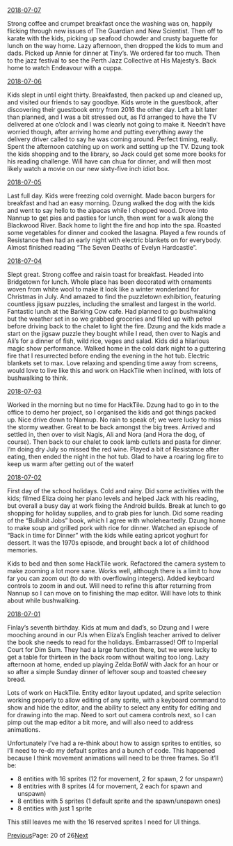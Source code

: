 [2018-07-07](/2018/07/07)

Strong coffee and crumpet breakfast once the washing was on, happily flicking through new issues of The Guardian and New Scientist. Then off to karate with the kids, picking up seafood chowder and crusty baguette for lunch on the way home. Lazy afternoon, then dropped the kids to mum and dads. Picked up Annie for dinner at Tiny’s. We ordered far too much. Then to the jazz festival to see the Perth Jazz Collective at His Majesty’s. Back home to watch Endeavour with a cuppa.

[2018-07-06](/2018/07/06)

Kids slept in until eight thirty. Breakfasted, then packed up and cleaned up, and visited our friends to say goodbye. Kids wrote in the guestbook, after discovering their guestbook entry from 2016 the other day. Left a bit later than planned, and I was a bit stressed out, as I’d arranged to have the TV delivered at one o’clock and I was clearly not going to make it. Needn’t have worried though, after arriving home and putting everything away the delivery driver called to say he was coming around. Perfect timing, really. Spent the afternoon catching up on work and setting up the TV. Dzung took the kids shopping and to the library, so Jack could get some more books for his reading challenge. Will have can chua for dinner, and will then most likely watch a movie on our new sixty-five inch idiot box.

[2018-07-05](/2018/07/05)

Last full day. Kids were freezing cold overnight. Made bacon burgers for breakfast and had an easy morning. Dzung walked the dog with the kids and went to say hello to the alpacas while I chopped wood. Drove into Nannup to get pies and pasties for lunch, then went for a walk along the Blackwood River. Back home to light the fire and hop into the spa. Roasted some vegetables for dinner and cooked the lasagna. Played a few rounds of Resistance then had an early night with electric blankets on for everybody. Almost finished reading “The Seven Deaths of Evelyn Hardcastle”.

[2018-07-04](/2018/07/04)

Slept great. Strong coffee and raisin toast for breakfast. Headed into Bridgetown for lunch. Whole place has been decorated with ornaments woven from white wool to make it look like a winter wonderland for Christmas in July. And amazed to find the puzzletown exhibition, featuring countless jigsaw puzzles, including the smallest and largest in the world. Fantastic lunch at the Barking Cow cafe. Had planned to go bushwalking but the weather set in so we grabbed groceries and filled up with petrol before driving back to the chalet to light the fire. Dzung and the kids made a start on the jigsaw puzzle they bought while I read, then over to Nagis and Ali’s for a dinner of fish, wild rice, veges and salad. Kids did a hilarious magic show performance. Walked home in the cold dark night to a guttering fire that I resurrected before ending the evening in the hot tub. Electric blankets set to max. Love relaxing and spending time away from screens, would love to live like this and work on HackTile when inclined, with lots of bushwalking to think.

[2018-07-03](/2018/07/03)

Worked in the morning but no time for HackTile. Dzung had to go in to the office to demo her project, so I organised the kids and got things packed up. Nice drive down to Nannup. No rain to speak of; we were lucky to miss the stormy weather. Great to be back amongst the big trees. Arrived and settled in, then over to visit Nagis, Ali and Nora (and Hora the dog, of course). Then back to our chalet to cook lamb cutlets and pasta for dinner. I’m doing dry July so missed the red wine. Played a bit of Resistance after eating, then ended the night in the hot tub. Glad to have a roaring log fire to keep us warm after getting out of the water!

[2018-07-02](/2018/07/02)

First day of the school holidays. Cold and rainy. Did some activities with the kids; filmed Eliza doing her piano levels and helped Jack with his reading, but overall a busy day at work fixing the Android builds. Break at lunch to go shopping for holiday supplies, and to grab pies for lunch. Did some reading of the “Bullshit Jobs” book, which I agree with wholeheartedly. Dzung home to make soup and grilled pork with rice for dinner. Watched an episode of “Back in time for Dinner” with the kids while eating apricot yoghurt for dessert. It was the 1970s episode, and brought back a lot of childhood memories.

Kids to bed and then some HackTile work. Refactored the camera system to make zooming a lot more sane. Works well, although there is a limit to how far you can zoom out (to do with overflowing integers). Added keyboard controls to zoom in and out. Will need to refine this after returning from Nannup so I can move on to finishing the map editor. Will have lots to think about while bushwalking.

[2018-07-01](/2018/07/01)

Finlay’s seventh birthday. Kids at mum and dad’s, so Dzung and I were mooching around in our PJs when Eliza’s English teacher arrived to deliver the book she needs to read for the holidays. Embarrassed! Off to Imperial Court for Dim Sum. They had a large function there, but we were lucky to get a table for thirteen in the back room without waiting too long. Lazy afternoon at home, ended up playing Zelda:BotW with Jack for an hour or so after a simple Sunday dinner of leftover soup and toasted cheesey bread.

Lots of work on HackTile. Entity editor layout updated, and sprite selection working properly to allow editing of any sprite, with a keyboard command to show and hide the editor, and the ability to select any entity for editing and for drawing into the map. Need to sort out camera controls next, so I can pimp out the map editor a bit more, and will also need to address animations.

Unfortunately I’ve had a re-think about how to assign sprites to entities, so I’ll need to re-do my default sprites and a bunch of code. This happened because I think movement animations will need to be three frames. So it’ll be:

- 8 entities with 16 sprites (12 for movement, 2 for spawn, 2 for unspawn)
- 8 entitries with 8 sprites (4 for movement, 2 each for spawn and unspawn)
- 8 entities with 5 sprites (1 default sprite and the spawn/unspawn ones)
- 8 entities with just 1 sprite

This still leaves me with the 16 reserved sprites I need for UI things.

[Previous](/page19)Page: 20 of 26[Next](/page21)